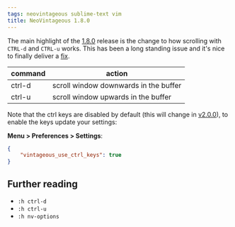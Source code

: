 ```yaml
---
tags: neovintageous sublime-text vim
title: NeoVintageous 1.8.0
---
```


The main highlight of the [1.8.0](https://github.com/NeoVintageous/NeoVintageous/releases/tag/1.8.0) release is the change to how scrolling with `CTRL-d` and `CTRL-u` works. This has been a long standing issue and it's nice to finally deliver a [fix](https://github.com/NeoVintageous/NeoVintageous/commit/eb4608631bc0d19b6c784e476ffa19151e0f2e56).

command |   action
------- | --------
ctrl-d | scroll window downwards in the buffer
ctrl-u | scroll window upwards in the buffer

Note that the ctrl keys are disabled by default (this will change in [v2.0.0](https://github.com/NeoVintageous/NeoVintageous/issues/404)), to enable the keys update your settings:

**Menu > Preferences > Settings**:

```json
{
    "vintageous_use_ctrl_keys": true
}
```

## Further reading

* `:h ctrl-d`
* `:h ctrl-u`
* `:h nv-options`
